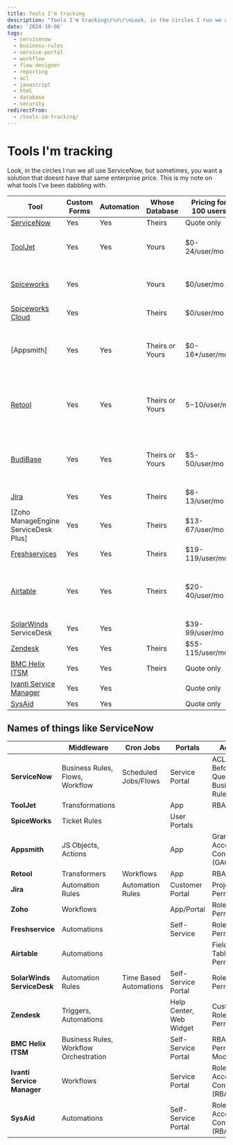 ```yaml
---
title: Tools I'm tracking
description: "Tools I'm tracking\r\n\r\nLook, in the circles I run we all use ServiceNow, but sometimes, you want a solution that doesnt have that same enterprise price.  This..."
date: '2024-10-06'
tags:
  - servicenow
  - business-rules
  - service-portal
  - workflow
  - flow-designer
  - reporting
  - acl
  - javascript
  - html
  - database
  - security
redirectFrom:
  - /tools-im-tracking/
---
```


# Tools I'm tracking

Look, in the circles I run we all use ServiceNow, but sometimes, you want a solution that doesnt have that same enterprise price.  This is my note on what tools I've been dabbling with.

| Tool                                 | Custom Forms | Automation | Whose Database  | Pricing for 100 users | Difference                                           |
| ------------------------------------ | ------------ | ---------- | --------------- | --------------------- | ---------------------------------------------------- |
| [ServiceNow]                         | Yes          | Yes        | Theirs          | Quote only            |                                                      |
| [ToolJet]                            | Yes          | Yes        | Yours           | $0-24/user/mo         | Can be selfhosted for cost at your cost.             |
| [Spiceworks]                         | Yes          |            | Yours           | $0/user/mo            | Makes money by serving ads. |
| [Spiceworks Cloud]                   | Yes          |            | Theirs          | $0/user/mo            |  |
| [Appsmith]                           | Yes          | Yes        | Theirs or Yours | $0-16*/user/mo        | Appsmith charges by hours used per agent at $0.40/hr.|
| [Retool]                             | Yes          | Yes        | Theirs or Yours | $5-$10/user/mo        | Granular Access Controls only for Enterprise clients |
| [BudiBase]                           | Yes          | Yes        | Theirs or Yours | $5-50/user/mo         | Can be selfhosted, which gives you different limits. |
| [Jira]                               | Yes          | Yes        | Theirs          | $8-13/user/mo         |                                                      |
| [Zoho ManageEngine ServiceDesk Plus] | Yes          | Yes        | Theirs          | $13-67/user/mo        |                                                      |
| [Freshservices]                      | Yes          | Yes        | Theirs          | $19-119/user/mo       |                                                      |
| [Airtable]                           | Yes          | Yes        | Theirs          | $20-40/user/mo        | Limited on Record count per "base" 50k-125k.         |
| [SolarWinds] ServiceDesk             | Yes          | Yes        |                 | $39-99/user/mo        |                                                      |
| [Zendesk]                            | Yes          | Yes        | Theirs          | $55-115/user/mo       |                                                      |
| [BMC Helix ITSM]                     | Yes          | Yes        | Theirs          | Quote only            |                                                      |
| [Ivanti Service Manager]             | Yes          | Yes        |                 | Quote only            |                                                      |
| [SysAid]                             | Yes          | Yes        |                 | Quote only            |                                                      |


## Names of things like ServiceNow

| |Middleware|Cron Jobs|Portals|Access|Reporting|
|---|---|---|---|---|---|
|**ServiceNow**|Business Rules, Flows, Workflow|Scheduled Jobs/Flows|Service Portal|ACLs, Before Query Business Rules|Platform Analytics|
|**ToolJet**|Transformations||App|RBAC||
|**SpiceWorks**|Ticket Rules||User Portals||Reports|
|**Appsmith**|JS Objects, Actions||App|Granular Access Controls (GAC)||
|**Retool**|Transformers|Workflows|App|RBAC||
|**Jira**|Automation Rules|Automation Rules|Customer Portal|Project Permissions|Jira Reports|
|**Zoho**|Workflows||App/Portal|Role-Based Permissions||
|**Freshservice**|Automations||Self-Service|Roles and Permissions|Reports|
|**Airtable**|Automations|||Field & Table Permissions|Airtable Reporting|
|**SolarWinds ServiceDesk**|Automation Rules|Time Based Automations|Self-Service Portal|Roles and Permissions|Reports & Analytics|
|**Zendesk**|Triggers, Automations||Help Center, Web Widget|Custom Roles & Permissions||
|**BMC Helix ITSM**|Business Rules, Workflow Orchestration||Self-Service Portal|RBAC, Permission Models||
|**Ivanti Service Manager**|Workflows||Service Portal|Role-Based Access Control (RBAC)||
|**SysAid**|Automations||Self-Service Portal|Role-Based Access Control (RBAC)|SysAid Reports|



[Zoho]: https://www.manageengine.com/products/service-desk/pricing.html
[Jira]: https://www.atlassian.com/software/jira/service-management/pricing
[Budibase]: https://budibase.com/pricing/
[Retool]: https://retool.com/pricing
[SpiceWorks]: https://www.spiceworks.com/pricing/
[SpiceWorks Cloud]: https://www.spiceworks.com/free-cloud-help-desk-software/
[ToolJet]:https://www.tooljet.com/pricing
[Freshservices]: https://www.freshworks.com/freshservice/pricing/
[Airtable]:https://airtable.com/pricing
[Solarwinds]:https://www.solarwinds.com/service-desk/pricing
[Zendesk]:https://www.zendesk.com/pricing/
[ServiceNow]:https://www.servicenow.com/lpgp/pricing-itsm.html
[BMC Helix ITSM]:https://www.bmc.com/it-solutions/bmc-helix-itsm.html
[Ivanti Service Manager]:https://www.ivanti.com/lp/esm/contact/enterprise-service-management
[SysAid]:https://www.sysaid.com/plans